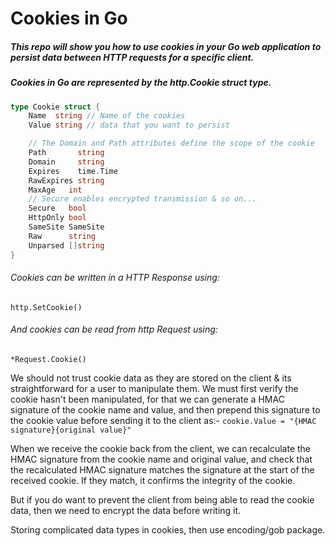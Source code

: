 # Cookies in Go

##### This repo will show you how to use cookies in your Go web application to persist data between HTTP requests for a specific client.

##### Cookies in Go are represented by the http.Cookie struct type.

```go
type Cookie struct {
    Name  string // Name of the cookies
    Value string // data that you want to persist

    // The Domain and Path attributes define the scope of the cookie
    Path       string    
    Domain     string    
    Expires    time.Time 
    RawExpires string   
    MaxAge   int 
    // Secure enables encrypted transmission & so on...
    Secure   bool
    HttpOnly bool
    SameSite SameSite
    Raw      string
    Unparsed []string
}

```

###### Cookies can be written in a HTTP Response using:
```http.SetCookie()```
###### And cookies can be read from http Request using:
```*Request.Cookie()```

We should not trust cookie data as they are stored on the client & its straightforward for a user to manipulate them. We must first verify the cookie hasn't been manipulated, for that we can generate a HMAC signature of the cookie name and value, and then prepend this signature to the cookie value before sending it to the client as:-
```cookie.Value = "{HMAC signature}{original value}"```


When we receive the cookie back from the client, we can recalculate the HMAC signature from the cookie name and original value, and check that the recalculated HMAC signature matches the signature at the start of the received cookie. If they match, it confirms the integrity of the cookie.

But if you do want to prevent the client from being able to read the cookie data, then we need to encrypt the data before writing it.


Storing complicated data types in cookies, then use encoding/gob package.
